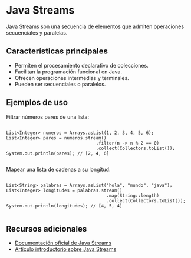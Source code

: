 <!DOCTYPE html>
<html lang="es">
<head>
    <meta charset="UTF-8">
    <meta name="viewport" content="width=device-width, initial-scale=1.0">
</head>
<body>
    <h1>Java Streams</h1>
    <p>Java Streams son una secuencia de elementos que admiten operaciones secuenciales y paralelas.</p>
    <h2>Características principales</h2>
    <ul>
        <li>Permiten el procesamiento declarativo de colecciones.</li>
        <li>Facilitan la programación funcional en Java.</li>
        <li>Ofrecen operaciones intermedias y terminales.</li>
        <li>Pueden ser secuenciales o paralelos.</li>
    </ul>
    <h2>Ejemplos de uso</h2>
    <p>Filtrar números pares de una lista:</p>
    <pre><code>
List&lt;Integer&gt; numeros = Arrays.asList(1, 2, 3, 4, 5, 6);
List&lt;Integer&gt; pares = numeros.stream()
                                  .filter(n -&gt; n % 2 == 0)
                                  .collect(Collectors.toList());
System.out.println(pares); // [2, 4, 6]
    </code></pre>
    <p>Mapear una lista de cadenas a su longitud:</p>
    <pre><code>
List&lt;String&gt; palabras = Arrays.asList("hola", "mundo", "java");
List&lt;Integer&gt; longitudes = palabras.stream()
                                      .map(String::length)
                                      .collect(Collectors.toList());
System.out.println(longitudes); // [4, 5, 4]
    </code></pre>
    <h2>Recursos adicionales</h2>
    <ul>
        <li><a href="https://docs.oracle.com/javase/8/docs/api/java/util/stream/package-summary.html">Documentación oficial de Java Streams</a></li>
        <li><a href="https://www.oracle.com/technetwork/articles/java/ma14-java-se-8-streams-2177646.html">Artículo introductorio sobre Java Streams</a></li>
    </ul>
</body>
</html>
